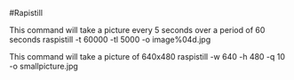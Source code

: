 #Rapistill

This command will take a picture every 5 seconds over a period of 60 seconds
	raspistill -t 60000 -tl 5000 -o image%04d.jpg


This command will take a picture of 640x480
	raspistill -w 640 -h 480 -q 10 -o smallpicture.jpg
